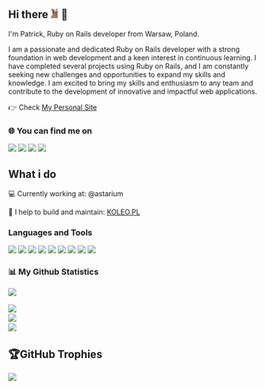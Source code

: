 ## Hi there <img src="assets/catcam.gif" height="20"> 👋 

I'm Patrick, Ruby on Rails developer from Warsaw, Poland.

I am a passionate and dedicated Ruby on Rails developer with a strong foundation in web development and a keen interest in continuous learning. I have completed several projects using Ruby on Rails, and I am constantly seeking new challenges and opportunities to expand my skills and knowledge. I am excited to bring my skills and enthusiasm to any team and contribute to the development of innovative and impactful web applications.

👉 Check [My Personal Site](https://patrykrogala.dev)

### 🌐 You can find me on
[![](https://img.shields.io/badge/-linkedin-0073B1?style=for-the-badge&logo=linkedin)](https://www.linkedin.com/in/patrogala/) 
[![](https://img.shields.io/badge/-facebook-0073B1?style=for-the-badge&logo=facebook&logoColor=ffffff)](https://www.facebook.com/patryk.rogala.12/) 
[![](https://img.shields.io/badge/-resume-332B40?style=for-the-badge)](https://patrykrogala.dev/assets/CV.pdf)
[![](https://img.shields.io/badge/-website-E0615F?style=for-the-badge)](https://patrykrogala.dev/)

## What i do

💻 Currently working at: @astarium

🚂 I help to build and maintain: 
[KOLEO.PL](https://koleo.pl/)

### Languages and Tools
[![](https://img.shields.io/badge/-Ruby-332B40?style=for-the-badge&logo=ruby)]()
[![](https://img.shields.io/badge/-RubyOnRails-332B40?style=for-the-badge&logo=rubyonrails)]()
[![](https://img.shields.io/badge/-RubyGems-332B40?style=for-the-badge&logo=rubygems)]()
[![](https://img.shields.io/badge/-html5-332B40?style=for-the-badge&logo=html5)]()
[![](https://img.shields.io/badge/-css3-332B40?style=for-the-badge&logo=css3)]()
[![](https://img.shields.io/badge/-javascript-332B40?style=for-the-badge&logo=javascript)]()
[![](https://img.shields.io/badge/-vscode-332B40?style=for-the-badge&logo=visualstudiocode)]()
[![](https://img.shields.io/badge/-postman-332B40?style=for-the-badge&logo=postman)]()
[![](https://img.shields.io/badge/-git-332B40?style=for-the-badge&logo=git)]()

### 📊 My Github Statistics
[![](https://visitcount.itsvg.in/api?id=PatRogala&icon=0&color=1)](https://visitcount.itsvg.in)

![](https://github-readme-stats.vercel.app/api?username=PatRogala&theme=dark&hide_border=false&include_all_commits=true&count_private=false)<br/>
![](https://github-readme-streak-stats.herokuapp.com/?user=PatRogala&theme=dark&hide_border=false)<br/>
![](https://github-readme-stats.vercel.app/api/top-langs/?username=PatRogala&theme=dark&hide_border=false&include_all_commits=true&count_private=false&layout=compact)

## 🏆GitHub Trophies
![](https://github-profile-trophy.vercel.app/?username=PatRogala&theme=dracula&no-frame=false&no-bg=false&margin-w=4)
